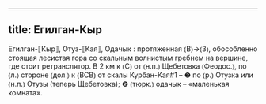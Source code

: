 
---
title: Егилган-Кыр
---
Егилган-⟦Кыр⟧, Отуз-⟦Кая⟧, Одачык
: протяженная ⦅В⦆→⦅З⦆, обособленно стоящая лесистая гора со скальным волнистым гребнем на вершине, где стоит ретранслятор. В 2 км к ⦅С⦆ от ⦅н.п.⦆ Щебетовка ⦅Феодос.⦆, по ⦅л.⦆ стороне ⦅дол.⦆ к ⦅ВСВ⦆ от скалы Курбан-Кая#1 – ❷ по ⦅р.⦆ Отузка или ⦅н.п.⦆ Отузы (теперь Щебетовка); ❷ ⦅тюрк.⦆ одачык – «маленькая комната».
